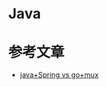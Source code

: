 # Java

# 参考文章

- [java+Spring vs go+mux](https://dzone.com/articles/java-vs-go-multiple-users-load-test-1)